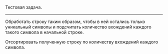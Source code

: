Тестовая задача.
***
Обработать строку таким образом, чтобы в ней остались только уникальный символы и подсчитать количество вхождений
каждого такого символа в начальной строке.

Отсортировать полученную строку по количеству вхождений каждого символа. 